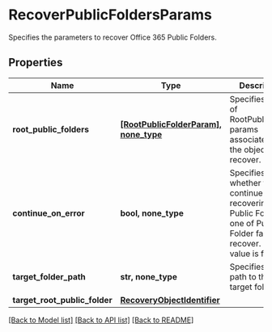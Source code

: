 # RecoverPublicFoldersParams

Specifies the parameters to recover Office 365 Public Folders.

## Properties
Name | Type | Description | Notes
------------ | ------------- | ------------- | -------------
**root_public_folders** | [**[RootPublicFolderParam], none_type**](RootPublicFolderParam.md) | Specifies a list of RootPublicFolder params associated with the objects to recover. | 
**continue_on_error** | **bool, none_type** | Specifies whether to continue recovering other Public Folders if one of Public Folder failed to recover. Default value is false. | [optional] 
**target_folder_path** | **str, none_type** | Specifies the path to the target folder. | [optional] 
**target_root_public_folder** | [**RecoveryObjectIdentifier**](RecoveryObjectIdentifier.md) |  | [optional] 

[[Back to Model list]](../README.md#documentation-for-models) [[Back to API list]](../README.md#documentation-for-api-endpoints) [[Back to README]](../README.md)


